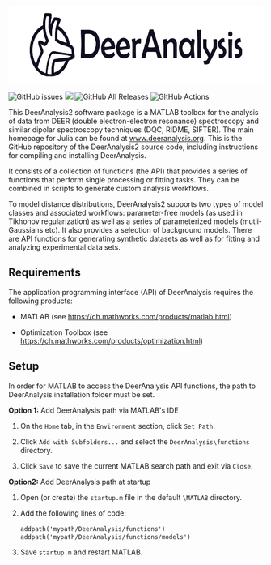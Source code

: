 
<a name="logo"/>
<img src="./docsrc/source/logo_dark.png" alt="DeerAnalysis Logo" width="700" height="150"></img>
</a>
</div>

![GitHub issues](https://img.shields.io/github/issues-raw/luisfabib/DeerAnalysis2?style=flat-square)
<img src="https://img.shields.io/badge/MATLAB-%3C2019a-brightgreen?style=flat-square"></img>
![GitHub All Releases](https://img.shields.io/github/downloads/luisfabib/DeerAnalysis2/total?style=flat-square)
![GItHub Actions](https://github.com/luisfabib/DeerAnalysis2/workflows/Webpage%20update/badge.svg?style=flat-square)

This DeerAnalysis2 software package is a MATLAB toolbox for the analysis of data from DEER (double electron-electron resonance) spectroscopy and similar dipolar spectroscopy techniques (DQC, RIDME, SIFTER). The main homepage for Julia can be found at www.deeranalysis.org. This is the GitHub repository of the DeerAnalysis2 source code, including instructions for compiling and installing DeerAnalysis.

It consists of a collection of functions (the API) that provides a series of functions that perform single processing or fitting tasks. They can be combined in scripts to generate custom analysis workflows.

To model distance distributions, DeerAnalysis2 supports two types of model classes and associated workflows: parameter-free models (as used in Tikhonov regularization) as well as a series of parameterized models (mutli-Gaussians etc). It also provides a selection of background models. There are API functions for generating synthetic datasets as well as for fitting and analyzing experimental data sets.

Requirements
---------------
The application programming interface (API) of DeerAnalysis requires the following products:

  * MATLAB (see <https://ch.mathworks.com/products/matlab.html>)
    
  * Optimization Toolbox (see <https://ch.mathworks.com/products/optimization.html>)

Setup
---------------
In order for MATLAB to access the DeerAnalysis API functions, the path to DeerAnalysis installation folder must be set.

**Option 1:** Add DeerAnalysis path via MATLAB's IDE

1) On the ``Home`` tab, in the ``Environment`` section, click ``Set Path``. 

2) Click ``Add with Subfolders...`` and select the ``DeerAnalysis\functions`` directory. 

3) Click ``Save`` to save the current MATLAB search path and exit via ``Close``.

**Option2:**  Add DeerAnalysis path at startup

1) Open (or create) the ``startup.m`` file in the default ``\MATLAB`` directory.

2) Add the following lines of code:

       addpath('mypath/DeerAnalysis/functions')
       addpath('mypath/DeerAnalysis/functions/models')

3) Save ``startup.m`` and restart MATLAB.



